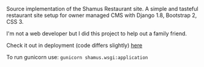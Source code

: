 Source implementation of the Shamus Restaurant site. A simple and tasteful restaurant site setup for owner managed CMS with Django 1.8, Bootstrap 2, CSS 3.

I'm not a web developer but I did this project to help out a family friend.

Check it out in deployment (code differs slightly) [here](http://shamuslockport.com)

To run gunicorn use: ```gunicorn shamus.wsgi:application```
